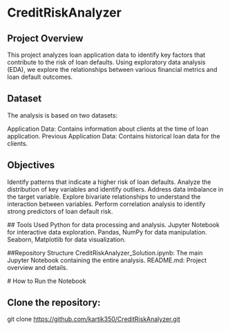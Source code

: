 # CreditRiskAnalyzer

## Project Overview
This project analyzes loan application data to identify key factors that contribute to the risk of loan defaults. Using exploratory data analysis (EDA), we explore the relationships between various financial metrics and loan default outcomes.

## Dataset
The analysis is based on two datasets:

Application Data: Contains information about clients at the time of loan application.
Previous Application Data: Contains historical loan data for the clients.

## Objectives
Identify patterns that indicate a higher risk of loan defaults.
Analyze the distribution of key variables and identify outliers.
Address data imbalance in the target variable.
Explore bivariate relationships to understand the interaction between variables.
Perform correlation analysis to identify strong predictors of loan default risk.

## Tools Used
Python for data processing and analysis.
Jupyter Notebook for interactive data exploration.
Pandas, NumPy for data manipulation.
Seaborn, Matplotlib for data visualization.

##Repository Structure
CreditRiskAnalyzer_Solution.ipynb: The main Jupyter Notebook containing the entire analysis.
README.md: Project overview and details.

# How to Run the Notebook
## Clone the repository:
git clone https://github.com/kartik350/CreditRiskAnalyzer.git
